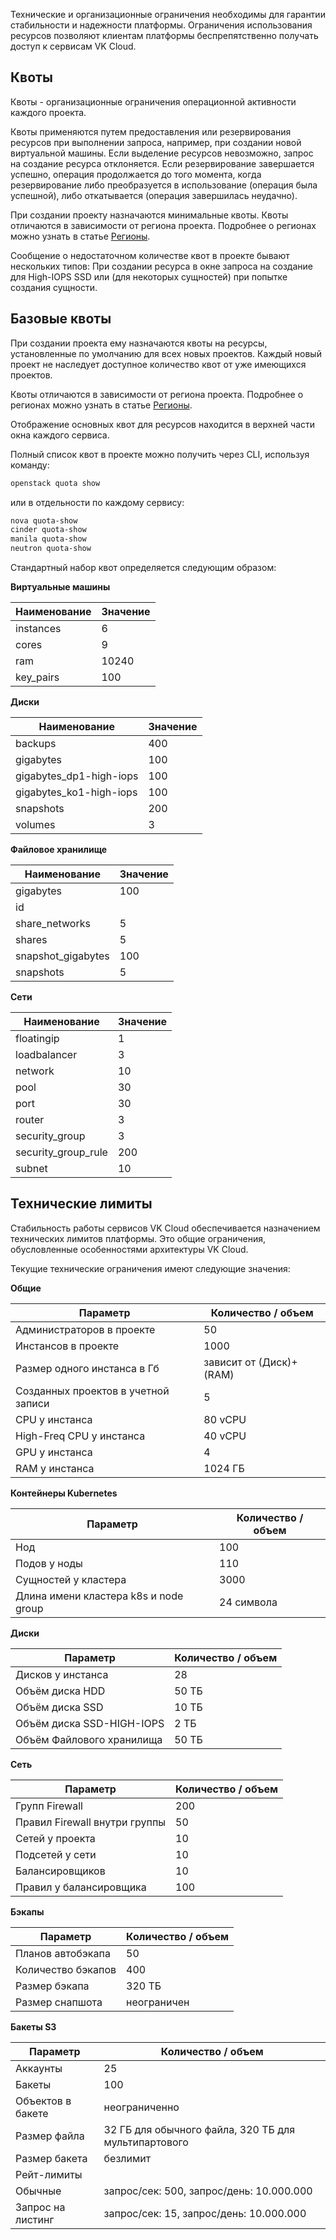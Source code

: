 Технические и организационные ограничения необходимы для гарантии стабильности и надежности платформы. Ограничения использования ресурсов позволяют клиентам платформы беспрепятственно получать доступ к сервисам VK Cloud.

## Квоты

Квоты - организационные ограничения операционной активности каждого проекта.

Квоты применяются путем предоставления или резервирования ресурсов при выполнении запроса, например, при создании новой виртуальной машины. Если выделение ресурсов невозможно, запрос на создание ресурса отклоняется. Если резервирование завершается успешно, операция продолжается до того момента, когда резервирование либо преобразуется в использование (операция была успешной), либо откатывается (операция завершилась неудачно).

При создании проекту назначаются минимальные квоты. Квоты отличаются в зависимости от региона проекта. Подробнее о регионах можно узнать в статье [Регионы](/ru/additionals/start/user-account/regions).

Сообщение о недостаточном количестве квот в проекте бывают нескольких типов: При создании ресурса в окне запроса на создание для High-IOPS SSD или (для некоторых сущностей) при попытке создания сущности.

## Базовые квоты

При создании проекта ему назначаются квоты на ресурсы, установленные по умолчанию для всех новых проектов. Каждый новый проект не наследует доступное количество квот от уже имеющихся проектов.

Квоты отличаются в зависимости от региона проекта. Подробнее о регионах можно узнать в статье [Регионы](/ru/base/account/concepts/regions).

Отображение основных квот для ресурсов находится в верхней части окна каждого сервиса.

Полный список квот в проекте можно получить через CLI, используя команду:

```bash
openstack quota show
```

или в отдельности по каждому сервису:

```bash
nova quota-show
cinder quota-show
manila quota-show
neutron quota-show
```

Стандартный набор квот определяется следующим образом:

**Виртуальные машины**

| Наименование | Значение |
|--------------|----------|
| instances    | 6        |
| cores        | 9        |
| ram          | 10240    |
| key_pairs    | 100      |

**Диски**

| Наименование            | Значение |
|-------------------------|----------|
| backups                 | 400      |
| gigabytes               | 100      |
| gigabytes_dp1-high-iops | 100      |
| gigabytes_ko1-high-iops | 100      |
| snapshots               | 200      |
| volumes                 | 3        |

**Файловое хранилище**

| Наименование       | Значение |
|--------------------|----------|
| gigabytes          | 100      |
| id                 |          |
| share_networks     | 5        |
| shares             | 5        |
| snapshot_gigabytes | 100      |
| snapshots          | 5        |

**Сети**

| Наименование        | Значение |
|---------------------|----------|
| floatingip          | 1        |
| loadbalancer        | 3        |
| network             | 10       |
| pool                | 30       |
| port                | 30       |
| router              | 3        |
| security_group      | 3        |
| security_group_rule | 200      |
| subnet              | 10       |

## Технические лимиты

Стабильность работы сервисов VK Cloud обеспечивается назначением технических лимитов платформы. Это общие ограничения, обусловленные особенностями архитектуры VK Cloud.

Текущие технические ограничения имеют следующие значения:

**Общие**

| Параметр                            | Количество / объем      |
|-------------------------------------|-------------------------|
| Администраторов в проекте           | 50                      |
| Инстансов в проекте                 | 1000                    |
| Размер одного инстанса в Гб         | зависит от (Диск)+(RAM) |
| Созданных проектов в учетной записи | 5                       |
| CPU у инстанса                      | 80 vCPU                 |
| High-Freq CPU у инстанса            | 40 vCPU                 |
| GPU у инстанса                      | 4                       |
| RAM у инстанса                      | 1024 ГБ                 |

**Контейнеры Kubernetes**

| Параметр                              | Количество / объем |
|---------------------------------------|--------------------|
| Нод                                   | 100                |
| Подов у ноды                          | 110                |
| Сущностей у кластера                  | 3000               |
| Длина имени кластера k8s и node group | 24 символа         |

**Диски**

| Параметр                  | Количество / объем |
|---------------------------|--------------------|
| Дисков у инстанса         | 28                 |
| Объём диска HDD           | 50 ТБ              |
| Объём диска SSD           | 10 ТБ              |
| Объём диска SSD-HIGH-IOPS | 2 ТБ               |
| Объём Файлового хранилища | 50 ТБ              |

**Сеть**

| Параметр                      | Количество / объем |
|-------------------------------|--------------------|
| Групп Firewall                | 200                |
| Правил Firewall внутри группы | 50                 |
| Сетей у проекта               | 10                 |
| Подсетей у сети               | 10                 |
| Балансировщиков               | 10                 |
| Правил у балансировщика       | 100                |

**Бэкапы**

| Параметр           | Количество / объем |
|--------------------|--------------------|
| Планов автобэкапа  | 50                 |
| Количество бэкапов | 400                |
| Размер бэкапа      | 320 ТБ             |
| Размер снапшота    | неограничен        |

**Бакеты S3**

| Параметр          | Количество / объем                                   |
|-------------------|------------------------------------------------------|
| Аккаунты          | 25                                                   |
| Бакеты            | 100                                                  |
| Объектов в бакете | неограниченно                                        |
| Размер файла      | 32 ГБ для обычного файла, 320 ТБ для мультипартового |
| Размер бакета     | безлимит                                             |
| Рейт-лимиты       |                                                      |
| Обычные           | запрос/сек: 500, запрос/день: 10.000.000&nbsp;       |
| Запрос на листинг | запрос/сек: 15, запрос/день: 10.000.000&nbsp;        |
